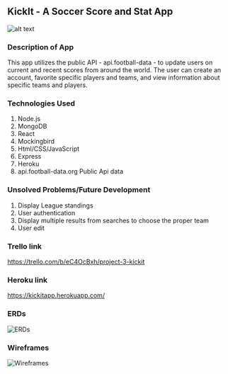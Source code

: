 ## KickIt - A Soccer Score and Stat App

![alt text](https://is4-ssl.mzstatic.com/image/thumb/Purple117/v4/6f/0d/a6/6f0da616-456d-1acd-1696-c2b95552d1c8/source/256x256bb.jpg)

### Description of App
This app utilizes the public API - api.football-data - to update users on current and recent scores from around the world. The user can create an account, favorite specific players and teams, and view information about specific teams and players.

### Technologies Used
1. Node.js    
2. MongoDB
3. React
4. Mockingbird
5. Html/CSS/JavaScript
6. Express
7. Heroku
8. api.football-data.org Public Api data

### Unsolved Problems/Future Development
1. Display League standings
2. User authentication
3. Display multiple results from searches to choose the proper team
4. User edit

### Trello link
https://trello.com/b/eC4OcBxh/project-3-kickit

### Heroku link
https://kickitapp.herokuapp.com/

### ERDs
![ERDs](http://i.imgur.com/2nXJILr.jpg?1 "ERDs")


### Wireframes
![Wireframes](http://i.imgur.com/Bm4wPAn.jpg "Wireframes")
